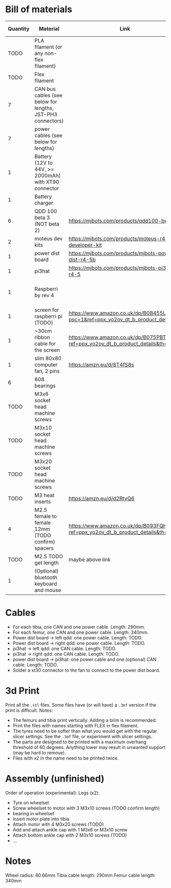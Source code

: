 # Bill of materials

Quantity | Material | Link | Price (Unit)
--- | --- | --- | ---
TODO | PLA filament (or any non-flex filament) | |
TODO | Flex filament | |
7 | CAN bus cables (see below for lengths, JST-PH3 connectors) | |
7 | power cables (see below for lengths) | |
1 | Battery (12V to 44V, >= 2000mAh) with XT90 connector | | 
1 | Battery charger | |
6 | QDD 100 beta 3 (NOT beta 2) | https://mjbots.com/products/qdd100-beta-3 | $539+VAT
2 | moteus dev kits | https://mjbots.com/products/moteus-r4-11-developer-kit | $244+VAT
1 | power dist board | https://mjbots.com/products/mjbots-power-dist-r4-5b | $149+VAT
1 | pi3hat | https://mjbots.com/products/mjbots-pi3hat-r4-5 | $149+VAT
1 | Raspberri by rev 4 | | £40 to £80 depending on RAM
1 | screen for raspberri pi (TODO) | https://www.amazon.co.uk/dp/B0B455LDKH?psc=1&ref=ppx_yo2ov_dt_b_product_details | £38
1 | ~30cm ribbon cable for the screen | https://www.amazon.co.uk/dp/B075PBTQPG?ref=ppx_yo2ov_dt_b_product_details&th=1 | £3
1 | slim 80x80 computer fan, 2 pins | https://amzn.eu/d/8T4fS8s | £10
6 | 608 bearings | | <£10
TODO | M3x6 socket head machine screws | |
TODO | M3x10 socket head machine screws | |
TODO | M3x20 socket head machine screws | |
TODO | M3 heat inserts | https://amzn.eu/d/d2RtyQ6 | £7
4 | M2.5 female to female 12mm (TODO confirm) spacers | https://www.amazon.co.uk/dp/B093FQH5WS?ref=ppx_yo2ov_dt_b_product_details&th=1 | <£10
TODO | M2.5 TODO get length | maybe above link |
1 | (Optional) bluetooth keyboard and mouse | | ~£25

# Cables

* For each tibia, one CAN and one power cable. Length: 290mm.
* For each femur, one CAN and one power cable. Length: 340mm.
* Power dist board -> left qdd: one power cable. Length: TODO.
* Power dist board -> right qdd: one power cable. Length: TODO.
* pi3hat -> left qdd: one CAN cable. Length: TODO.
* pi3hat -> right qdd: one CAN cable. Length: TODO.
* power dist board -> pi3hat: one power cable and one (optional) CAN cable. Length: TODO.
* Solder a xt30 connector to the fan to connect to the power dist board.

# 3d Print

Print all the `.stl` files. Some files have (or will have) a `.3mf` version if the print is difficult. Notes:
* The femurs and tibia print vertically. Adding a brim is recommended.
* Print the files with names starting with FLEX in flex filament.
* The tyres need to be softer than what you would get with the regular slicer settings. See the `.3mf` file, or experiment with slicer settings.
* The parts are designed to be printed with a maximum overhang threshold of 60 degrees. Anything lower may result in unwanted support (may be hard to remove).
* Files with x2 in the name need to be printed twice.

# Assembly (unfinished)
Order of operation (experimental):
Legs (x2):
* Tyre on wheelset
* Screw wheelset to motor with 3 M3x10 screws (TODO confirm length)
* bearing in wheelset
* Insert motor plate into tibia
* Attach motor with 4 M3x20 screws (TODO)
* Add and attach ankle cap with 1 M3x6 or M3x10 screw
* Attach bottom ankle cap with 2 M3x10 screws (TODO)
* ...

# Notes
Wheel radius: 80.66mm
Tibia cable length: 290mm
Femur cable length: 340mm
